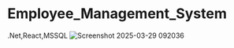 # Employee_Management_System
.Net,React,MSSQL
![Screenshot 2025-03-29 092036](https://github.com/user-attachments/assets/6eb71686-c8e1-4419-b903-b2171b554cd6)


